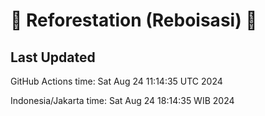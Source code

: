 
# 🌳 Reforestation (Reboisasi) 🌲

## Last Updated

GitHub Actions time: Sat Aug 24 11:14:35 UTC 2024

Indonesia/Jakarta time: Sat Aug 24 18:14:35 WIB 2024
